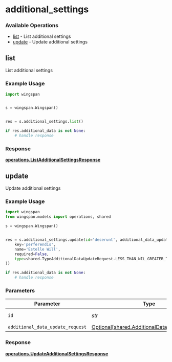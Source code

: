 # additional_settings

### Available Operations

* [list](#list) - List additional settings
* [update](#update) - Update additional settings

## list

List additional settings

### Example Usage

```python
import wingspan


s = wingspan.Wingspan()


res = s.additional_settings.list()

if res.additional_data is not None:
    # handle response
```


### Response

**[operations.ListAdditionalSettingsResponse](../../models/operations/listadditionalsettingsresponse.md)**


## update

Update additional settings

### Example Usage

```python
import wingspan
from wingspan.models import operations, shared

s = wingspan.Wingspan()


res = s.additional_settings.update(id='deserunt', additional_data_update_request=shared.AdditionalDataUpdateRequest(
    key='perferendis',
    name='Estelle Will',
    required=False,
    type=shared.TypeAdditionalDataUpdateRequest.LESS_THAN_NIL_GREATER_THAN_,
))

if res.additional_data is not None:
    # handle response
```

### Parameters

| Parameter                                                                                          | Type                                                                                               | Required                                                                                           | Description                                                                                        |
| -------------------------------------------------------------------------------------------------- | -------------------------------------------------------------------------------------------------- | -------------------------------------------------------------------------------------------------- | -------------------------------------------------------------------------------------------------- |
| `id`                                                                                               | *str*                                                                                              | :heavy_check_mark:                                                                                 | Unique identifier                                                                                  |
| `additional_data_update_request`                                                                   | [Optional[shared.AdditionalDataUpdateRequest]](../../models/shared/additionaldataupdaterequest.md) | :heavy_minus_sign:                                                                                 | N/A                                                                                                |


### Response

**[operations.UpdateAdditionalSettingsResponse](../../models/operations/updateadditionalsettingsresponse.md)**

